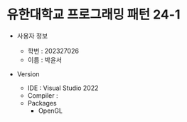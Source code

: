 # 유한대학교 프로그래밍 패턴 24-1
* 사용자 정보
  * 학번 : 202327026
  * 이름 : 박윤서

* Version
  * IDE : Visual Studio 2022
  * Compiler : 
  * Packages
    * OpenGL
